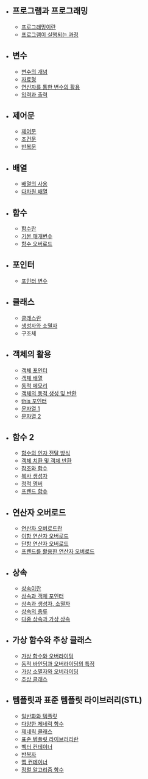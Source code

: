 

+ ## 프로그램과 프로그래밍
  + [프로그래밍이란](https://github.com/Hongyoosung/Cpp-Basic/blob/master/Program/programming/programming.md)
  + [프로그램이 실행되는 과정](https://github.com/Hongyoosung/Cpp-Basic/blob/master/Program/programming/programcreate.md)



+ ## 변수
  + [변수의 개념](https://github.com/Hongyoosung/Cpp-Basic/blob/master/Value/Valuable.md)
  + [자료형](https://github.com/Hongyoosung/Cpp-Basic/blob/master/Value/Data%20types.md)
  + [연산자를 통한 변수의 활용](https://github.com/Hongyoosung/Cpp-Basic/blob/master/Value/Operator.md)
  + [입력과 출력](https://github.com/Hongyoosung/Cpp-Basic/blob/master/Value/Inputs%20and%20outputs.md)
  
  
+ ## 제어문
  + [제어문](https://github.com/Hongyoosung/Cpp-Basic/blob/master/Control/Control%20Statement.md)
  + [조건문](https://github.com/Hongyoosung/Cpp-Basic/blob/master/Control/Conditional%20statement.md)
  + [반복문](https://github.com/Hongyoosung/Cpp-Basic/blob/master/Control/Iteration.md)

+ ## 배열
  + [배열의 사용](https://github.com/Hongyoosung/Cpp-Basic/blob/master/Array/useArray.md)
  + [다차원 배열](https://github.com/Hongyoosung/Cpp-Basic/blob/master/Array/useArray2.md)
  
+ ## 함수
  + [함수란](https://github.com/Hongyoosung/Cpp-Basic/blob/master/function/func.md)
  + [기본 매개변수](https://github.com/Hongyoosung/Cpp-Basic/blob/master/function/func2.md)
  + [함수 오버로드](https://github.com/Hongyoosung/Cpp-Basic/blob/master/function/func3.md)

+ ## 포인터
  + [포인터 변수](https://github.com/Hongyoosung/Cpp-Basic/tree/master/Pointer)
  
  
+ ## 클래스
  + [클래스란](https://github.com/Hongyoosung/Cpp-Basic/blob/master/Class/WhatClass.md)
  + [생성자와 소멸자](https://github.com/Hongyoosung/Cpp-Basic/blob/master/Class/Constructor-Destructor.md)
  + 구조체
  
+ ## 객체의 활용
  + [객체 포인터](https://github.com/Hongyoosung/Cpp-Basic/blob/master/ObjectPointer/WhatObjectPointer.md)
  + [객체 배열](https://github.com/Hongyoosung/Cpp-Basic/blob/master/ObjectPointer/ObjectArray.md)
  + [동적 메모리](https://github.com/Hongyoosung/Cpp-Basic/blob/master/ObjectPointer/Dynamic%20Memory.md)
  + [객체의 동적 생성 및 반환](https://github.com/Hongyoosung/Cpp-Basic/blob/master/ObjectPointer/Object%20And%20Dynamic%20Memory.md)
  + [this 포인터](https://github.com/Hongyoosung/Cpp-Basic/blob/master/ObjectPointer/thisPointer.md)
  + [문자열 1](https://github.com/Hongyoosung/Cpp-Basic/blob/master/ObjectPointer/String.md)
  + [문자열 2](https://github.com/Hongyoosung/Cpp-Basic/blob/master/ObjectPointer/String2.md)
  
+ ## 함수 2
  + [함수의 인자 전달 방식](https://github.com/Hongyoosung/Cpp-Basic/blob/master/Function2/Argument%20Passing.md)
  + [객체 치환 및 객체 반환](https://github.com/Hongyoosung/Cpp-Basic/blob/master/Function2/Object%20Substitution.md)
  + [참조와 함수](https://github.com/Hongyoosung/Cpp-Basic/blob/master/Function2/Reference%20And%20Fuction.md)
  + [복사 생성자](https://github.com/Hongyoosung/Cpp-Basic/blob/master/Function2/Copy%20Constructor.md)
  + [정적 멤버](https://github.com/Hongyoosung/Cpp-Basic/blob/master/Function2/Static%20Member.md)
  + [프렌드 함수](https://github.com/Hongyoosung/Cpp-Basic/blob/master/Function2/Friends%20Function.md)
  
+ ## 연산자 오버로드
  + [연산자 오버로드란](https://github.com/Hongyoosung/Cpp-Basic/blob/master/OperatorOverload/What%20is%20OO.md)
  + [이항 연산자 오버로드](https://github.com/Hongyoosung/Cpp-Basic/blob/master/OperatorOverload/Binary%20OO.md)
  + [단항 연산자 오버로드](https://github.com/Hongyoosung/Cpp-Basic/blob/master/OperatorOverload/Unary%20Operator.md)
  + [프렌드를 활용한 연산자 오버로드](https://github.com/Hongyoosung/Cpp-Basic/blob/master/OperatorOverload/Friends%20OO.md)
  
+ ## 상속
  + [상속이란](https://github.com/Hongyoosung/Cpp-Basic/blob/master/Inheritance/What%20Inheritance.md)
  + [상속과 객체 포인터](https://github.com/Hongyoosung/Cpp-Basic/blob/master/Inheritance/Inheritance%20And%20Objectpointer.md)
  + [상속과 생성자, 소멸자](https://github.com/Hongyoosung/Cpp-Basic/blob/master/Inheritance/Protected.md)
  + [상속의 종류](https://github.com/Hongyoosung/Cpp-Learning/blob/master/Inheritance/Types%20of%20inheritance.md)
  + [다중 상속과 가상 상속](https://github.com/Hongyoosung/Cpp-Learning/blob/master/Inheritance/Multiple%20Inheritance.md)
  
  
+ ## 가상 함수와 추상 클래스
  + [가상 함수와 오버라이딩](https://github.com/Hongyoosung/Cpp-Learning/blob/master/Virtual%20Functions/Virtual%20Functions%20And%20Overriding.md)
  + [동적 바인딩과 오버라이딩의 특징](https://github.com/Hongyoosung/Cpp-Learning/blob/master/Virtual%20Functions/Dynamic%20Binding.md)
  + [가상 소멸자와 오버라이딩](https://github.com/Hongyoosung/Cpp-Learning/blob/master/Virtual%20Functions/Virtual%20functions%20and%20overriding2.md)
  + [추상 클래스](https://github.com/Hongyoosung/Cpp-Learning/blob/master/Virtual%20Functions/Abstract%20Class.md)
  
+ ## 템플릿과 표준 템플릿 라이브러리(STL)
  + [일반화와 템플릿](https://github.com/Hongyoosung/Cpp-Learning/blob/master/Templete/Generalization%20Template.md)
  + [다양한 제네릭 함수](https://github.com/Hongyoosung/Cpp-Learning/blob/master/Templete/Various%20Generic%20Functions.md)
  + [제네릭 클래스](https://github.com/Hongyoosung/Cpp-Learning/blob/master/Templete/Generic%20Class.md)
  + [표준 템플릿 라이브러리란](https://github.com/Hongyoosung/Cpp-Learning/blob/master/Templete/STL.md)
  + [벡터 컨테이너](https://github.com/Hongyoosung/Cpp-Learning/blob/master/Templete/Vector.md)
  + [반복자](https://github.com/Hongyoosung/Cpp-Learning/blob/master/Templete/iterator.md)
  + [맵 컨테이너](https://github.com/Hongyoosung/Cpp-Learning/blob/master/Templete/Map.md)
  + [정렬 알고리즘 함수](https://github.com/Hongyoosung/Cpp-Learning/blob/master/Templete/STL%20Algorithm.md)
  

